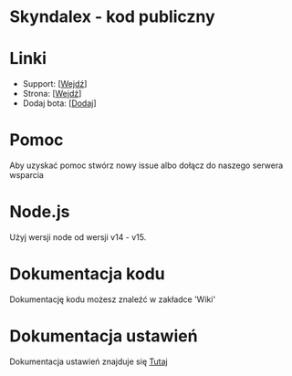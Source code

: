 # Skyndalex - kod publiczny

# Linki
- Support: [[Wejdź](https://discord.com/invite/62JVxrU6kP)]
- Strona: [[Wejdź](https://skyndalex.tk)]
- Dodaj bota: [[Dodaj](https://discord.com/oauth2/authorize?client_id=804694672806379521&scope=bot&permissions=8)]

# Pomoc 
Aby uzyskać pomoc stwórz nowy issue albo dołącz do naszego serwera wsparcia
 # Node.js
 Użyj wersji node od wersji v14 - v15.
# Dokumentacja kodu
Dokumentację kodu możesz znaleźć w zakładce 'Wiki'
# Dokumentacja ustawień
Dokumentacja ustawień znajduje się [Tutaj](https://github.com/Korrumz2PL/krivebot/blob/main/config-docs.md)
